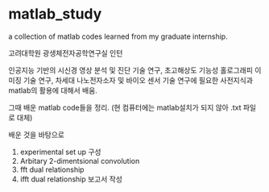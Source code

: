 # matlab_study
a collection of matlab codes learned from my graduate internship.

고려대학원 광생체전자공학연구실 인턴

인공지능 기반의 시신경 영상 분석 및 진단 기술 연구,
초고해상도 기능성 홀로그래피 이미징 기술 연구,
차세대 나노전자소자 및 바이오 센서 기술 연구에 필요한 사전지식과 matlab의 활용에 대해서 배움.

그때 배운 matlab code들을 정리. (현 컴퓨터에는 matlab설치가 되지 않아 .txt 파일로 대체)

배운 것을 바탕으로
1. experimental set up 구성
2. Arbitary 2-dimentsional convolution
3. fft dual relationship
4. ifft dual relationship
보고서 작성
